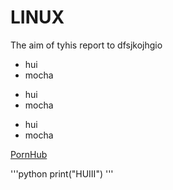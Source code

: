 #  LINUX

The aim of tyhis report to dfsjkojhgio


* hui
* mocha

+ hui
+ mocha

- hui
- mocha

[PornHub](https://www.pornhub.com)

'''python
print("HUIII")
'''


##
###
